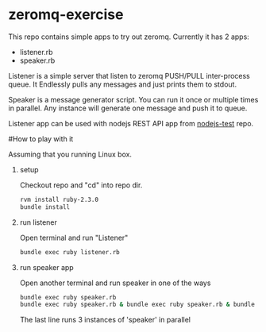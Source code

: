 # zeromq-exercise

This repo contains simple apps to try out zeromq. Currently it has 2 apps:
* listener.rb
* speaker.rb

Listener is a simple server that listen to zeromq PUSH/PULL inter-process queue. It Endlessly pulls any messages and just prints them to stdout.

Speaker is a message generator script. You can run it once or multiple times in parallel. Any instance will generate one message and push it to queue.

Listener app can be used with nodejs REST API app from [nodejs-test](https://github.com/madbox/nodejs-test "Github repo madbox/nodejs-test") repo.

#How to play with it

Assuming that you running Linux box.

1. setup

   Checkout repo and "cd" into repo dir.
   ```bash
   rvm install ruby-2.3.0
   bundle install
   ```
   
2. run listener

   Open terminal and run "Listener"

   ```bash
   bundle exec ruby listener.rb
   ```

3. run speaker app

   Open another terminal and run speaker in one of the ways

   ```bash
   bundle exec ruby speaker.rb
   bundle exec ruby speaker.rb & bundle exec ruby speaker.rb & bundle exec ruby speaker.rb
   ```
   The last line runs 3 instances of 'speaker' in parallel

